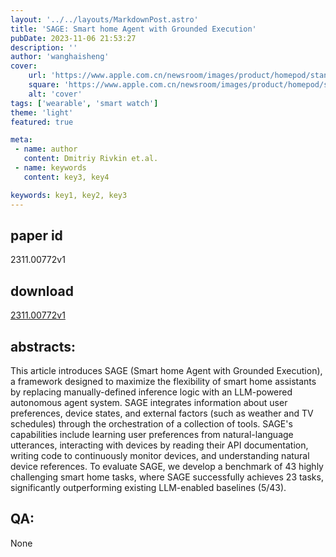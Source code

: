 ```yaml
---
layout: '../../layouts/MarkdownPost.astro'
title: 'SAGE: Smart home Agent with Grounded Execution'
pubDate: 2023-11-06 21:53:27
description: ''
author: 'wanghaisheng'
cover:
    url: 'https://www.apple.com.cn/newsroom/images/product/homepod/standard/Apple-HomePod-hero-230118_big.jpg.large_2x.jpg'
    square: 'https://www.apple.com.cn/newsroom/images/product/homepod/standard/Apple-HomePod-hero-230118_big.jpg.large_2x.jpg'
    alt: 'cover'
tags: ['wearable', 'smart watch'] 
theme: 'light'
featured: true

meta:
 - name: author
   content: Dmitriy Rivkin et.al.
 - name: keywords
   content: key3, key4

keywords: key1, key2, key3
---
```


## paper id
2311.00772v1
## download
[2311.00772v1](http://arxiv.org/abs/2311.00772v1)
## abstracts:
This article introduces SAGE (Smart home Agent with Grounded Execution), a framework designed to maximize the flexibility of smart home assistants by replacing manually-defined inference logic with an LLM-powered autonomous agent system. SAGE integrates information about user preferences, device states, and external factors (such as weather and TV schedules) through the orchestration of a collection of tools. SAGE's capabilities include learning user preferences from natural-language utterances, interacting with devices by reading their API documentation, writing code to continuously monitor devices, and understanding natural device references. To evaluate SAGE, we develop a benchmark of 43 highly challenging smart home tasks, where SAGE successfully achieves 23 tasks, significantly outperforming existing LLM-enabled baselines (5/43).
## QA:
None
